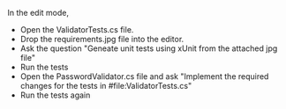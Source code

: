 In the edit mode, 
- Open the ValidatorTests.cs file.
- Drop the requirements.jpg file into the editor.
- Ask the question "Geneate unit tests using xUnit from the attached jpg file"
- Run the tests
- Open the PasswordValidator.cs file and ask "Implement the required changes for the tests in #file:ValidatorTests.cs"
- Run the tests again